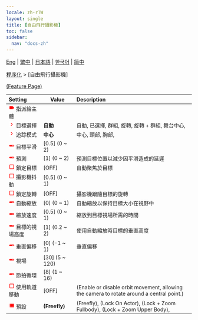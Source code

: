 ```yaml
---
locale: zh-rTW
layout: single
title: [自由飛行攝影機]
toc: false
sidebar:
  nav: "docs-zh"
---
```

[Eng](/dancexr/menu/2025.4/motion/freefly_cam) | [繁中](/tw/dancexr/menu/2025.4/motion/freefly_cam) | [日本語](/jp/dancexr/menu/2025.4/motion/freefly_cam) | [한국어](/kr/dancexr/menu/2025.4/motion/freefly_cam) | [简中](/zh/dancexr/menu/2025.4/motion/freefly_cam)

[程序化](../menu#程序化) > [自由飛行攝影機]



[(Feature Page)](/tw/dancexr/features/freefly_cam)

| Setting | Value | Description |
| :--- | --- | :--- |
| <img src="/images/icon/ic_videocam.png" alt="videocam icon"/> 指派給主體</nobr>|| 
| <img src="/images/icon/ic_chevron.png" alt="chevron icon"/> 目標選擇</nobr>| **自動** | 自動, 已選擇, 群組, 旋轉, 旋轉 + 群組, 舞台中心,  |
| <img src="/images/icon/ic_chevron.png" alt="chevron icon"/> 追踪模式</nobr>| **中心** | 中心, 頭部, 胸部,  |
| <img src="/images/icon/ic_slider.png" alt="slider icon"/> 目標平滑</nobr>| [0.5] (0 ~ 2) | 
| <img src="/images/icon/ic_slider.png" alt="slider icon"/> 預測</nobr>| [1] (0 ~ 2) | 預測目標位置以減少因平滑造成的延遲
| <img src="/images/icon/ic_check_off.png" alt="check off icon"/> 鎖定目標</nobr>| [OFF] | 自動聚焦於目標
| <img src="/images/icon/ic_check_off.png" alt="check off icon"/> 攝影機抖動</nobr>| [0.5] (0 ~ 1) | 
| <img src="/images/icon/ic_check_off.png" alt="check off icon"/> 鎖定旋轉</nobr>| [OFF] | 攝影機跟隨目標的旋轉
| <img src="/images/icon/ic_slider.png" alt="slider icon"/> 自動縮放</nobr>| [0] (0 ~ 1) | 自動縮放以保持目標大小在視野中
| <img src="/images/icon/ic_slider.png" alt="slider icon"/> 縮放速度</nobr>| [0.5] (0 ~ 1) | 縮放到目標視場所需的時間
| <img src="/images/icon/ic_slider.png" alt="slider icon"/> 目標的視場高度</nobr>| [1] (0.2 ~ 2) | 使用自動縮放時目標的垂直高度
| <img src="/images/icon/ic_slider.png" alt="slider icon"/> 垂直偏移</nobr>| [0] (-1 ~ 1) | 垂直偏移
| <img src="/images/icon/ic_slider.png" alt="slider icon"/> 視場</nobr>| [30] (5 ~ 120) | 
| <img src="/images/icon/ic_slider.png" alt="slider icon"/> 節拍循環</nobr>| [8] (1 ~ 16) | 
| <img src="/images/icon/ic_check_off.png" alt="check off icon"/> 使用軌道移動</nobr>| [OFF] | (Enable or disable orbit movement, allowing the camera to rotate around a central point.)
| <img src="/images/icon/ic_list.png" alt="list icon"/> 預設</nobr>| **(Freefly)** | (Freefly), (Lock On Actor), (Lock + Zoom Fullbody), (Lock + Zoom Upper Body),  |
